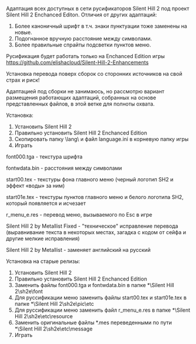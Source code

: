 Адаптация всех доступных в сети русификаторов Silent Hill 2 под проект Silent Hill 2 Enchanced Editon.
Отличия от других адаптаций:
1. Более каноничный шрифт в т.ч. знаки пунктуации тоже заменены на новые.
2. Подогнанное вручную расстояние между символами.
3. Более правильные спрайты подсветки пунктов меню.

Русификация будет работать только на Enchanced Edition игры https://github.com/elishacloud/Silent-Hill-2-Enhancements

Установка перевода поверх сборок со сторонних источников на свой страх и риск!

Адаптацией под сборки не занимаюсь, но рассмотрю вариант размещения работающих адаптаций, собранных на основе представленных файлов, в этой ветке для полноты охвата.

Установка:
1. Установить Silent Hill 2
2. Правильно установить Silent Hill 2 Enchanced Edition
3. Скопировать папку \lang\ и файл language.ini в корневую папку игры
4. Играть

font000.tga - текстура шрифта

fontwdata.bin - расстояния между символами

start00.tex - текстуры фона главного меню (черный логотип SH2 и эффект «воды» за ним)

start01e.tex - текстуры пунктов главного меню и белого логотипа SH2, который появляется и исчезает

r_menu_e.res - перевод меню, вызываемого по Esc в игре

Silent Hill 2 by Metallist Fixed - "техническое" исправление перевода (выравнивание текста в некоторых местах, загадка с кодом от сейфа и другие мелкие исправления)

Silent Hill 2 by Metallist - заменяет английский на русский

Установка на старые релизы:
1. Установить Silent Hill 2
2. Правильно установить Silent Hill 2 Enchanced Edition
3. Заменить файлы font000.tga и fontwdata.bin в папке *\Silent Hill 2\sh2e\font
4. Для руссификации меню заменить файлы start00.tex и start01e.tex в папке *\Silent Hill 2\sh2e\pic\etc
5. Для руссификации меню заменить файл r_menu_e.res в папке *\Silent Hill 2\sh2e\etc\resource
6. Заменить оригинальные файлы *.mes переведенными по пути *\Silent Hill 2\sh2e\etc\message
7. Играть
